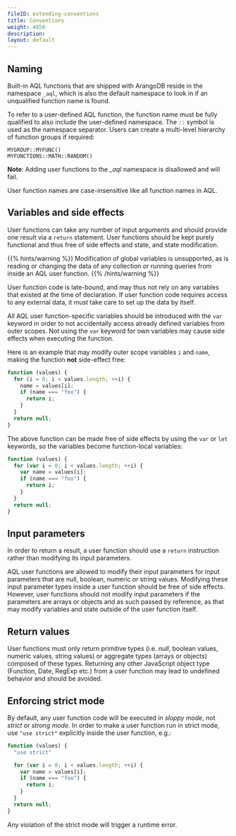 ```yaml
---
fileID: extending-conventions
title: Conventions
weight: 4050
description: 
layout: default
---
```

## Naming

Built-in AQL functions that are shipped with ArangoDB reside in the namespace
`_aql`, which is also the default namespace to look in if an unqualified
function name is found.

To refer to a user-defined AQL function, the function name must be fully
qualified to also include the user-defined namespace. The `::` symbol is used
as the namespace separator. Users can create a multi-level hierarchy of function
groups if required:

```aql
MYGROUP::MYFUNC()
MYFUNCTIONS::MATH::RANDOM()
```

**Note**: Adding user functions to the *_aql* namespace is disallowed and will
fail.

User function names are case-insensitive like all function names in AQL.

## Variables and side effects

User functions can take any number of input arguments and should
provide one result via a `return` statement. User functions should be kept 
purely functional and thus free of side effects and state, and state modification.

{{% hints/warning %}}
Modification of global variables is unsupported, as is reading or changing
the data of any collection or running queries from inside an AQL user function.
{{% /hints/warning %}}

User function code is late-bound, and may thus not rely on any variables
that existed at the time of declaration. If user function code requires
access to any external data, it must take care to set up the data by
itself.

All AQL user function-specific variables should be introduced with the `var`
keyword in order to not accidentally access already defined variables from
outer scopes. Not using the `var` keyword for own variables may cause side
effects when executing the function.

Here is an example that may modify outer scope variables `i` and `name`,
making the function **not** side-effect free:

```js
function (values) {
  for (i = 0; i < values.length; ++i) {
    name = values[i];
    if (name === "foo") {
      return i;
    }
  }
  return null;
}
```

The above function can be made free of side effects by using the `var` or
`let` keywords, so the variables become function-local variables:

```js
function (values) {
  for (var i = 0; i < values.length; ++i) {
    var name = values[i];
    if (name === "foo") {
      return i;
    }
  }
  return null;
}
```

## Input parameters

In order to return a result, a user function should use a `return` instruction 
rather than modifying its input parameters.

AQL user functions are allowed to modify their input parameters for input 
parameters that are null, boolean, numeric or string values. Modifying these
input parameter types inside a user function should be free of side effects. 
However, user functions should not modify input parameters if the parameters are 
arrays or objects and as such passed by reference, as that may modify variables 
and state outside of the user function itself. 

## Return values

User functions must only return primitive types (i.e. *null*, boolean
values, numeric values, string values) or aggregate types (arrays or
objects) composed of these types.
Returning any other JavaScript object type (Function, Date, RegExp etc.) from
a user function may lead to undefined behavior and should be avoided.

## Enforcing strict mode

By default, any user function code will be executed in *sloppy mode*, not
*strict* or *strong mode*. In order to make a user function run in strict
mode, use `"use strict"` explicitly inside the user function, e.g.:

```js
function (values) {
  "use strict"

  for (var i = 0; i < values.length; ++i) {
    var name = values[i];
    if (name === "foo") {
      return i;
    }
  }
  return null;
}
```

Any violation of the strict mode will trigger a runtime error.
